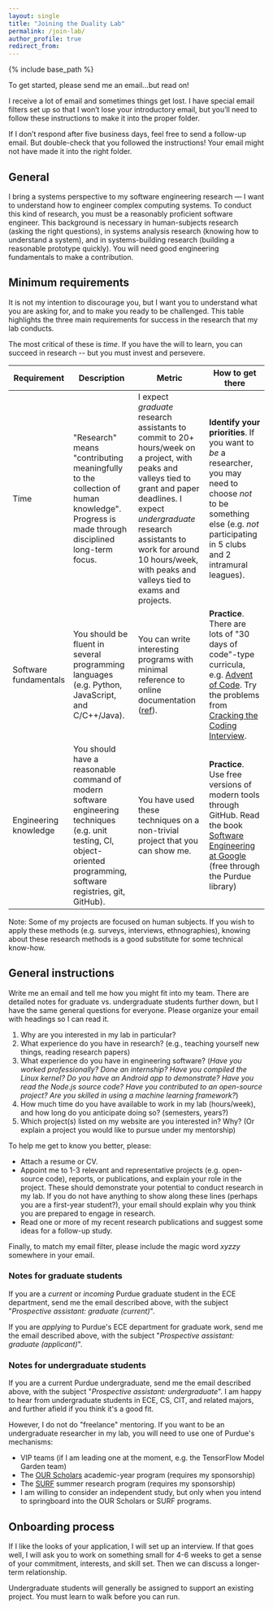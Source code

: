 ```yaml
---
layout: single
title: "Joining the Duality Lab"
permalink: /join-lab/
author_profile: true
redirect_from: 
---
```


{% include base_path %}

To get started, please send me an email...but read on!

I receive a lot of email and sometimes things get lost. I have special email filters set up so that I won’t lose your introductory email, but you’ll need to follow these instructions to make it into the proper folder.

If I don’t respond after five business days, feel free to send a follow-up email. But double-check that you followed the instructions! Your email might not have made it into the right folder.

## General

I bring a systems perspective to my software engineering research &mdash; I want to understand how to engineer complex computing systems.
To conduct this kind of research, you must be a reasonably proficient software engineer.
This background is necessary in human-subjects research (asking the right questions), in systems analysis research (knowing how to understand a system), and in systems-building research (building a reasonable prototype quickly).
You will need good engineering fundamentals to make a contribution.

## Minimum requirements

It is not my intention to discourage you, but I want you to understand what you are asking for, and to make you ready to be challenged.
This table highlights the three main requirements for success in the research that my lab conducts.

The most critical of these is *time*.
If you have the will to learn, you can succeed in research -- but you must invest and persevere.

| Requirement | Description | Metric | How to get there |
|-|-|-|-|
| Time | "Research" means "contributing meaningfully to the collection of human knowledge". Progress is made through disciplined long-term focus. | I expect *graduate* research assistants to commit to 20+ hours/week on a project, with peaks and valleys tied to grant and paper deadlines. I expect *undergraduate* research assistants to work for around 10 hours/week, with peaks and valleys tied to exams and projects. | **Identify your priorities**. If you want to *be* a researcher, you may need to choose *not* to be something else (e.g. *not* participating in 5 clubs and 2 intramural leagues). |
| Software fundamentals | You should be fluent in several programming languages (e.g. Python, JavaScript, and C/C++/Java). | You can write interesting programs with minimal reference to online documentation ([ref](https://softwareengineering.stackexchange.com/a/154884)). | **Practice**. There are lots of "30 days of code"-type curricula, e.g. [Advent of Code](https://adventofcode.com). Try the problems from [Cracking the Coding Interview](https://en.wikipedia.org/wiki/Cracking_the_Coding_Interview). |
| Engineering knowledge | You should have a reasonable command of modern software engineering techniques (e.g. unit testing, CI, object-oriented programming, software registries, git, GitHub). | You have used these techniques on a non-trivial project that you can show me. | **Practice**. Use free versions of modern tools through GitHub. Read the book [Software Engineering at Google](https://learning.oreilly.com/library/view/software-engineering-at/9781492082781/) (free through the Purdue library) |

Note: Some of my projects are focused on human subjects.
If you wish to apply these methods (e.g. surveys, interviews, ethnographies), knowing about these research methods is a good substitute for some technical know-how.

## General instructions

Write me an email and tell me how you might fit into my team.
There are detailed notes for graduate vs. undergraduate students further down, but I have the same general questions for everyone.
Please organize your email with headings so I can read it.

1. Why are you interested in my lab in particular?
2. What experience do you have in research? (e.g., teaching yourself new things, reading research papers)
3. What experience do you have in engineering software? (*Have you worked professionally? Done an internship? Have you compiled the Linux kernel? Do you have an Android app to demonstrate? Have you read the Node.js source code? Have you contributed to an open-source project? Are you skilled in using a machine learning framework?*)
4. How much time do you have available to work in my lab (hours/week), and how long do you anticipate doing so? (semesters, years?)
5. Which project(s) listed on my website are you interested in? Why? (Or explain a project you would like to pursue under my mentorship)

To help me get to know you better, please:

- Attach a resume or CV.
- Appoint me to 1-3 relevant and representative projects (e.g. open-source code), reports, or publications, and explain your role in the project. These should demonstrate your potential to conduct research in my lab. If you do not have anything to show along these lines (perhaps you are a first-year student?), your email should explain why you think you are prepared to engage in research.
- Read one or more of my recent research publications and suggest some ideas for a follow-up study.

Finally, to match my email filter, please include the magic word *xyzzy* somewhere in your email.

### Notes for graduate students

If you are a *current* or *incoming* Purdue graduate student in the ECE department, send me the email described above, with the subject "*Prospective assistant: graduate (current)*".

If you are *applying* to Purdue's ECE department for graduate work, send me the email described above, with the subject "*Prospective assistant: graduate (applicant)*".

### Notes for undergraduate students

If you are a current Purdue undergraduate, send me the email described above, with the subject "*Prospective assistant: undergraduate*".
I am happy to hear from undergraduate students in ECE, CS, CIT, and related majors, and further afield if you think it's a good fit.

However, I do not do "freelance" mentoring. If you want to be an undergraduate researcher in my lab, you will need to use one of Purdue's mechanisms:
- VIP teams (if I am leading one at the moment, e.g. the TensorFlow Model Garden team)
- The [OUR Scholars](https://www.purdue.edu/undergrad-research/students/OUR-Scholars.php) academic-year program (requires my sponsorship)
- The [SURF](https://engineering.purdue.edu/Engr/Research/EURO/SURF) summer research program (requires my sponsorship)
- I am willing to consider an independent study, but only when you intend to springboard into the OUR Scholars or SURF programs.

## Onboarding process

If I like the looks of your application, I will set up an interview.
If that goes well, I will ask you to work on something small for 4-6 weeks to get a sense of your commitment, interests, and skill set.
Then we can discuss a longer-term relationship.

Undergraduate students will generally be assigned to support an existing project. 
You must learn to walk before you can run.